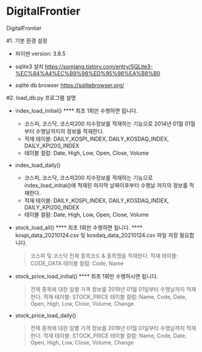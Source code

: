 # DigitalFrontier
DigitalFrontier

#1. 기본 환경 설정
- 파이썬 version: 3.8.5

- sqlite3 설치
  https://somjang.tistory.com/entry/SQLite3-%EC%84%A4%EC%B9%98%ED%95%98%EA%B8%B0 

- sqlite db browser
  https://sqlitebrowser.org/

#2. load_db.py 프로그램 설명

- index_load_initial()
  **** 최초 1회만 수행하면 됩니다.
  - 코스피, 코스닥, 코스피200 지수정보를 적재하는 기능으로 2014년 01월 01월 부터 수행날까지의 정보를 적재한다.
  - 적재 테이블: DAILY_KOSPI_INDEX, DAILY_KOSDAQ_INDEX, DAILY_KPI200_INDEX
  - 테이블 컬럼: Date, High, Low, Open, Close, Volume
  
  
- index_load_daily()
  - 코스피, 코스닥, 코스피200 지수정보를 적재하는 기능으로 index_load_initial()에 적재된 마지막 날짜이후부터 수행날 까지의 정보를 적재한다.
  - 적재 테이블: DAILY_KOSPI_INDEX, DAILY_KOSDAQ_INDEX, DAILY_KPI200_INDEX
  - 테이블 컬럼: Date, High, Low, Open, Close, Volume
  
  
- stock_load_all()
  **** 최초 1회만 수행하면 됩니다.
  **** kospi_data_20210124.csv 및 kosdaq_data_20210124.csv 파일 저장 필요합니다.
  > 코스피 및 코스닥 전체 종목코드 & 종목명을 적재한다.
  > 적재 테이블: CODE_DATA
  > 테이블 컬럼: Code, Name
  
- stock_price_load_initial()
  **** 최초 1회만 수행하시면 됩니다.
  > 전체 종목에 대한 일별 가격 정보를 2019년 01월 01일부터 수행날까지 적재한다.
  > 적재 테이블: STOCK_PRICE
  > 테이블 컬럼: Name, Code, Date, Open, High, Low, Close, Volume, Change
  
- stock_price_load_daily()
  > 전체 종목에 대한 일별 가격 정보를 2019년 01월 01일부터 수행날까지 적재한다.
  > 적재 테이블: STOCK_PRICE
  > 테이블 컬럼: Name, Code, Date, Open, High, Low, Close, Volume, Change
